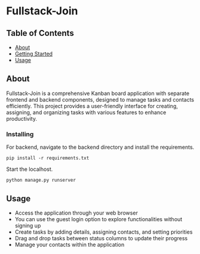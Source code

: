 # Fullstack-Join

## Table of Contents

- [About](#about)
- [Getting Started](#getting_started)
- [Usage](#usage)

## About <a name = "about"></a>

Fullstack-Join is a comprehensive Kanban board application with separate frontend and backend components, designed to manage tasks and contacts efficiently. This project provides a user-friendly interface for creating, assigning, and organizing tasks with various features to enhance productivity.

### Installing

For backend, navigate to the backend directory and install the requirements.

```
pip install -r requirements.txt
```

Start the localhost.

```
python manage.py runserver
```

## Usage <a name = "usage"></a>

- Access the application through your web browser
- You can use the guest login option to explore functionalities without signing up
- Create tasks by adding details, assigning contacts, and setting priorities
- Drag and drop tasks between status columns to update their progress
- Manage your contacts within the application

